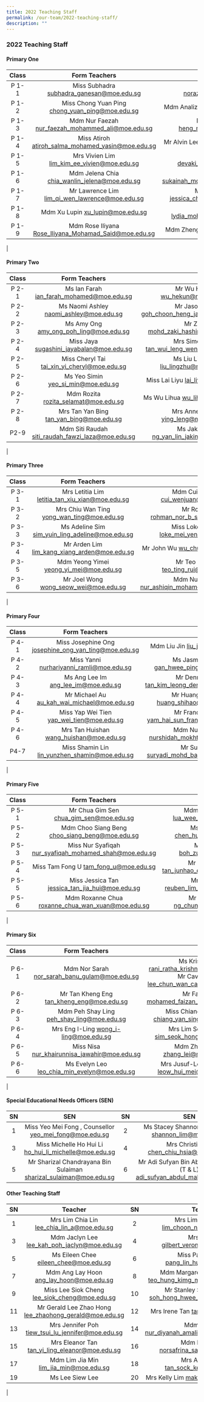 ```yaml
---
title: 2022 Teaching Staff
permalink: /our-team/2022-teaching-staff/
description: ""
---
```

### 2022 Teaching Staff

#### Primary One

| Class | Form Teachers   |  |
|:---:|:---:|:---:|
| P 1-1 | Miss Subhadra  subhadra_ganesan@moe.edu.sg  | Miss Norazizah   [norazizah_ajis@moe.edu.sg](norazizah_ajis@moe.edu.sg)  |
| P 1-2 | Miss Chong Yuan Ping  chong_yuan_ping@moe.edu.sg  | Mdm Analiza   [analiza_suboh@moe.edu.sg](analiza_suboh@moe.edu.sg)  |
| P 1-3 |   Mdm Nur Faezah  [nur_faezah_mohammed_ali@moe.edu.sg](nur_faezah_mohammed_ali@moe.edu.sg)  | Mdm Audrey Heng  [heng_ming_hwee@moe.edu.sg](heng_ming_hwee@moe.edu.sg)   |
| P 1-4 | Miss Atiroh  atiroh_salma_mohamed_yasin@moe.edu.sg  | Mr Alvin Lee   lee_dong_alvin@moe.edu.sg  |
| P 1-5 |   Mrs Vivien Lim lim_kim_ee_vivien@moe.edu.sg  |   Miss Devaki  devaki_vindinnada@moe.edu.sg  |
|  P 1-6  | Mdm Jelena Chia  chia_wanlin_jelena@moe.edu.sg  | Ms Sukainah  sukainah_mohamed_mohsen@moe.edu.sg  |
|  P 1-7  | Mr Lawrence Lim  lim_qi_wen_lawrence@moe.edu.sg | Miss Jessica Cheah  jessica_cheah_jeay_sye@moe.edu.sg   |
| P 1-8 | Mdm Xu Lupin  xu_lupin@moe.edu.sg   | Mdm Lydia  lydia_mohamed_yacob@moe.edu.sg  |
| P 1-9 | Mdm Rose Iliyana  Rose_Iliyana_Mohamad_Said@moe.edu.sg   |  Mdm Zheng Hui  zheng_hui@moe.edu.sg  |
|

#### Primary Two

| Class | Form Teachers  |  |
|:---:|:---:|:---:|
| P 2-1 | Ms Ian Farah   ian_farah_mohamed@moe.edu.sg  | Mr Wu Hekun  wu_hekun@moe.edu.sg  |
| P 2-2 | Ms Naomi Ashley  naomi_ashley@moe.edu.sg  | Mr Jason Goh  goh_choon_heng_jason@moe.edu.sg    |
| P 2-3 |   Ms Amy Ong   amy_ong_poh_ling@moe.edu.sg  | Mr Zaki  mohd_zaki_hashim@moe.edu.sg  |
| P 2-4 | Miss Jaya  sugashini_jayabalan@moe.edu.sg   | Mrs Simon Foo   tan_wui_leng_wendy@moe.edu.sg  |
| P 2-5 | Miss Cheryl Tai tai_xin_yi_cheryl@moe.edu.sg | Ms Liu Lingzhu   liu_lingzhu@moe.edu.sg  |
| P 2-6  |  Ms Yeo Simin   yeo_si_min@moe.edu.sg | Miss Lai Liyu   lai_liyu@moe.edu.sg  |
| P 2-7 | Mdm Rozita  rozita_selamat@moe.edu.sg   | Ms Wu Lihua   wu_lihua@moe.edu.sg  |
| P 2-8 | Mrs Tan Yan Bing  tan_yan_bing@moe.edu.sg   | Mrs Anne Wong   ying_leng@moe.edu.sg  |
| P2-9  | Mdm Siti Raudah  siti_raudah_fawzi_laza@moe.edu.sg |   Ms Jakin Ng   ng_yan_lin_jakin@moe.edu.sg |
|

#### Primary Three

| Class | Form Teachers  |  |
|:---:|:---:|:---:|
| P 3-1  | Mrs Letitia Lim  letitia_tan_xiu_xian@moe.edu.sg  | Mdm Cui Wenjuan  cui_wenjuan@moe.edu.sg |
| P 3-2 | Mrs Chiu Wan Ting  yong_wan_ting@moe.edu.sg | Mr Rohman  rohman_nor_b_suib@moe.edu.sg |
| P 3-3 | Ms Adeline Sim  sim_yuin_ling_adeline@moe.edu.sg   | Miss Loke Mei Yen   loke_mei_yen@moe.edu.sg    |
| P 3-4 | Mr Arden Lim  lim_kang_xiang_arden@moe.edu.sg | Mr John Wu  wu_chuheng@moe.edu.sg |
| P 3-5 | Mdm Yeong Yimei  yeong_yi_mei@moe.edu.sg | Mr Teo Ting Rui teo_ting_rui@moe.edu.sg |
| P 3-6 | Mr Joel Wong  wong_seow_wei@moe.edu.sg   | Mdm Nur Ashiqin   nur_ashiqin_mohamed_sall@moe.edu.sg |
|

#### Primary Four

| Class | Form Teachers  |  |
|:---:|:---:|:---:|
| P 4-1 | Miss Josephine Ong  josephine_ong_yan_ting@moe.edu.sg  | Mdm Liu Jin  liu_jin@moe.edu.sg  |
| P 4-2 | Miss Yanni  nurhariyanni_ramli@moe.edu.sg  | Ms Jasmine Gan  gan_hwee_ping@moe.edu.sg  |
| P 4-3 |  Ms Ang Lee Im  ang_lee_im@moe.edu.sg  |  Mr Dennis Tan  tan_kim_leong_dennis@moe.edu.sg  |
|  P 4-4 | Mr Michael Au au_kah_wai_michael@moe.edu.sg |    Mr Huang Shihao  huang_shihao@moe.edu.sg  |
|  P 4-5  | Miss Yap Wei Tien  yap_wei_tien@moe.edu.sg  | Mr Francis Yam  yam_hai_sun_francis@moe.edu.sg  |
| P 4-6 | Mrs Tan Huishan  wang_huishan@moe.edu.sg  | Mdm Nurshidah   nurshidah_mokhtar@moe.edu.sg  |
|  P4-7 | Miss Shamin Lin   lin_yunzhen_shamin@moe.edu.sg |   Mr Suryadi  suryadi_mohd_bajuri@moe.edu.sg |
| 

#### Primary Five

| Class | Form Teachers  |  |
|:---:|:---:|:---:|
| P 5-1 | Mr Chua Gim Sen   chua_gim_sen@moe.edu.sg  | Mdm Lua Wee Suan  lua_wee_suan@moe.edu.sg  |
| P 5-2 | Mdm Choo Siang Beng  choo_siang_beng@moe.edu.sg  | Ms Tan Hui Min  chen_huimin@moe.edu.sg  |
|  P 5-3  | Miss Nur Syafiqah   nur_syafiqah_mohamed_shah@moe.edu.sg   | Mr Boh Zuze boh_zuze@moe.edu.sg   |
|  P 5-4  |   Miss Tam Fong U  tam_fong_u@moe.edu.sg  | Mr Desmond Tan  tan_junhao_desmond@moe.edu.sg   |
| P 5-5 | Miss Jessica Tan jessica_tan_jia_hui@moe.edu.sg   | Mr Reuben Lim   reuben_lim_sin_hua@moe.edu.sg  |
| P 5-6 |  Mdm Roxanne Chua  roxanne_chua_wan_xuan@moe.edu.sg  | Mr Ng Chun Hao  ng_chun_hao@moe.edu.sg |
| 

#### Primary Six

| Class | Form Teachers  |  |
|:---:|:---:|:---:|
| P 6-1 | Mdm Nor Sarah   nor_sarah_banu_gulam@moe.edu.sg  | Ms Krishnan  rani_ratha_krishnan@moe.edu.sg  Mr Cavin Lee  lee_chun_wan_cavin@moe.edu.sg  |
|  P 6-2  | Mr Tan Kheng Eng   tan_kheng_eng@moe.edu.sg   | Mr Faizan   mohamed_faizan_juli@moe.edu.sg  |
| P 6-3 | Mdm Peh Shay Ling   peh_shay_ling@moe.edu.sg  | Miss Chiang Yan Sing chiang_yan_sing@moe.edu.sg  |
| P 6-4 | Mrs Eng I-Ling  wong_i-ling@moe.edu.sg  | Mrs Lim Seok Hong  sim_seok_hong@moe.edu.sg |
|  P 6-5 | Miss Nisa nur_khairunnisa_jawahir@moe.edu.sg   | Mdm Zhang Lei   zhang_lei@moe.edu.sg  |
| P 6-6 |   Ms Evelyn Leo  leo_chia_min_evelyn@moe.edu.sg  | Mrs Jusuf-Leow Hui Mei   leow_hui_mei@moe.edu.sg |
|

#### Special Educational Needs Officers (SEN)

| SN | SEN  | SN | SEN |
|:---:|:---:|:---:|:---:|
| 1 | Miss Yeo Mei Fong ,  Counsellor  yeo_mei_fong@moe.edu.sg | 2 | Ms Stacey Shannon Lim Pei Fen   shannon_lim@moe.edu.sg  |
| 3 | Miss Michelle Ho Hui Li    ho_hui_li_michelle@moe.edu.sg  | 4 | Mrs Christine Er   chen_chiu_hsia@moe.edu.sg  |
| 5 | Mr Sharizal Chandrayana Bin Sulaiman  sharizal_sulaiman@moe.edu.sg  | 6 | Mr Adi Sufyan Bin Abdul Malik, AED (T & L)   adi_sufyan_abdul_malik@moe.edu.sg |

#### Other Teaching Staff

| SN | Teacher  | SN  | Teacher |
|:---:|:---:|:---:|:---:|
| 1 | Mrs Lim Chia Lin   lee_chia_lin_a@moe.edu.sg  | 2 | Mrs Lim Choon Num  lim_choon_num@moe.edu.sg  |
|  3 | Mdm Jaclyn Lee   lee_kah_poh_jaclyn@moe.edu.sg   |  4 | Mrs Gilbert  gilbert_veronica@moe.edu.sg  |
| 5 | Ms Eileen Chee  eileen_chee@moe.edu.sg  | 6 | Miss Pang Lin Hua  pang_lin_hua@moe.edu.sg  |
| 7 | Mdm Ang Lay Hoon  ang_lay_hoon@moe.edu.sg   |  8 |  Mdm Margaret Teo Hung Kimg  teo_hung_kimg_margaret@moe.edu.sg  |
| 9  | Miss Lee Siok Cheng  lee_siok_cheng@moe.edu.sg  |  10 | Mr Stanley Soh Hong Hwee  soh_hong_hwee_stanley@moe.edu.sg   |
| 11  | Mr Gerald Lee Zhao Hong  lee_zhaohong_gerald@moe.edu.sg  | 12 | Mrs Irene Tan   tan_irene@moe.edu.sg |
| 13 | Mrs Jennifer Poh  tiew_tsui_lu_jennifer@moe.edu.sg  | 14  | Mdm Diyanah  nur_diyanah_amalina_abdul@moe.edu.sg  |
|  15 | Mrs Eleanor Tan  tan_yi_ling_eleanor@moe.edu.sg  |  16 | Mdm Norsafrina  norsafrina_sapari@moe.edu.sg |
|  17 | Mdm Lim Jia Min  lim_jia_min@moe.edu.sg |  18 | Mrs Ashley Mak  tan_sock_kee@moe.edu.sg   |
|  19  | Ms Lee Siew Lee   |  20 | Mrs Kelly Lim  mak_wenjing@moe.edu.sg   |
|
